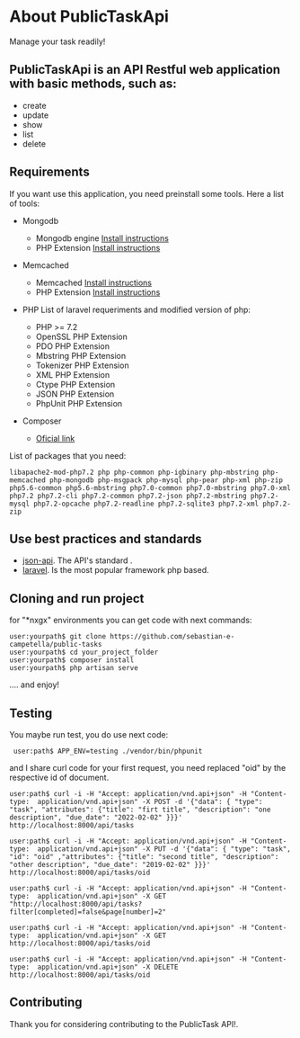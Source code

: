 
# About PublicTaskApi

Manage your task readily! 

 ## PublicTaskApi is an API Restful web application with basic methods, such as:

- create
- update
- show
- list
- delete

 ## Requirements

If you want use this application, you need preinstall some tools. Here a list of tools:

- Mongodb 
  - Mongodb engine [Install instructions](https://docs.mongodb.com/manual/installation/)
  - PHP Extension [Install instructions](http://php.net/manual/en/mongodb.installation.php)
  
- Memcached 
  - Memcached [Install instructions](https://memcached.org/)
  - PHP Extension [Install instructions](http://php.net/manual/es/book.memcached.php)
  
- PHP
   List of <a hfref="https://laravel.com/docs/5.6/#installation">laravel</a>  requeriments and modified version of php:
   
   - PHP >= 7.2
   - OpenSSL PHP Extension
   - PDO PHP Extension
   - Mbstring PHP Extension
   - Tokenizer PHP Extension
   - XML PHP Extension
   - Ctype PHP Extension
   - JSON PHP Extension
   - PhpUnit PHP Extension
  
- Composer
   - [Oficial link](https://getcomposer.org)
   
List of packages that you need:

```
libapache2-mod-php7.2 php php-common php-igbinary php-mbstring php-memcached php-mongodb php-msgpack php-mysql php-pear php-xml php-zip php5.6-common php5.6-mbstring php7.0-common php7.0-mbstring php7.0-xml php7.2 php7.2-cli php7.2-common php7.2-json php7.2-mbstring php7.2-mysql php7.2-opcache php7.2-readline php7.2-sqlite3 php7.2-xml php7.2-zip
```

 ## Use best practices and standards
 
- [json-api](http://http://jsonapi.org). The API's standard .
- [laravel](https://laravel.com). Is the most popular framework php based.


## Cloning and run project

for "*nxgx" environments you can get code with next commands:

```
user:yourpath$ git clone https://github.com/sebastian-e-campetella/public-tasks
user:yourpath$ cd your_project_folder
user:yourpath$ composer install
user:yourpath$ php artisan serve

```
.... and  enjoy!

## Testing

You maybe run test, you do use next code:

```
 user:path$ APP_ENV=testing ./vendor/bin/phpunit
```
and I share curl code for your first request, you need replaced "oid" by the respective id of document.

```
user:path$ curl -i -H "Accept: application/vnd.api+json" -H "Content-type:  application/vnd.api+json" -X POST -d '{"data": { "type": "task", "attributes": {"title": "firt title", "description": "one description", "due_date": "2022-02-02" }}}' http://localhost:8000/api/tasks

user:path$ curl -i -H "Accept: application/vnd.api+json" -H "Content-type:  application/vnd.api+json" -X PUT -d '{"data": { "type": "task", "id": "oid" ,"attributes": {"title": "second title", "description": "other description", "due_date": "2019-02-02" }}}' http://localhost:8000/api/tasks/oid

user:path$ curl -i -H "Accept: application/vnd.api+json" -H "Content-type:  application/vnd.api+json" -X GET "http://localhost:8000/api/tasks?filter[completed]=false&page[number]=2"

user:path$ curl -i -H "Accept: application/vnd.api+json" -H "Content-type:  application/vnd.api+json" -X GET  http://localhost:8000/api/tasks/oid

user:path$ curl -i -H "Accept: application/vnd.api+json" -H "Content-type:  application/vnd.api+json" -X DELETE  http://localhost:8000/api/tasks/oid
```

## Contributing

Thank you for considering contributing to the PublicTask API!.
